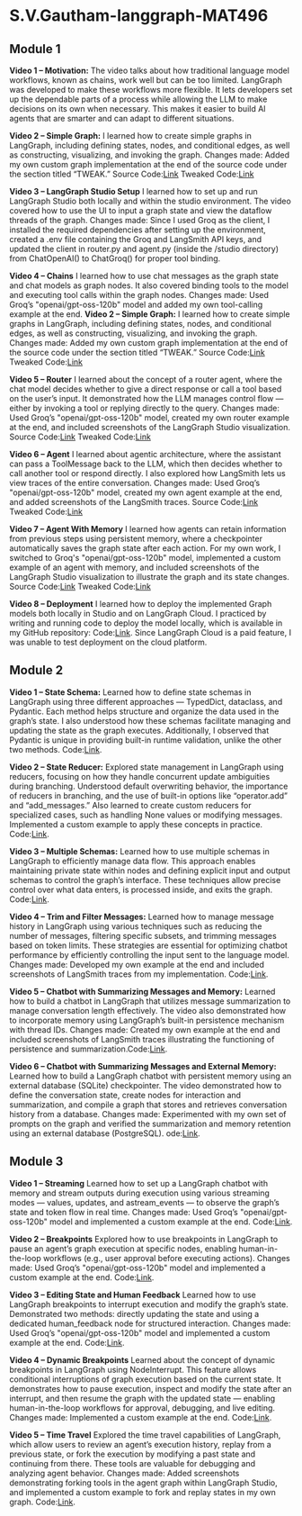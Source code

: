 # S.V.Gautham-langgraph-MAT496

## Module 1
**Video 1 – Motivation:**
The video talks about how traditional language model workflows, known as chains, work well but can be too limited. LangGraph was developed to make these workflows more flexible. It lets developers set up the dependable parts of a process while allowing the LLM to make decisions on its own when necessary. This makes it easier to build AI agents that are smarter and can adapt to different situations.

**Video 2 – Simple Graph:**
I learned how to create simple graphs in LangGraph, including defining states, nodes, and conditional edges, as well as constructing, visualizing, and invoking the graph.
Changes made: Added my own custom graph implementation at the end of the source code under the section titled “TWEAK.”
Source Code:[Link](https://github.com/SVGautham/S.V.Gautham-langgraph-MAT496/blob/main/Module%201/Original%20Source%20Code/simple-graph.ipynb) 
Tweaked Code:[Link](https://github.com/SVGautham/S.V.Gautham-langgraph-MAT496/blob/main/Module%201/simple_graph_final.ipynb)

**Video 3 – LangGraph Studio Setup**
I learned how to set up and run LangGraph Studio both locally and within the studio environment. The video covered how to use the UI to input a graph state and view the dataflow threads of the graph.
Changes made: Since I used Groq as the client, I installed the required dependencies after setting up the environment, created a .env file containing the Groq and LangSmith API keys, and updated the client in router.py and agent.py (inside the /studio directory) from ChatOpenAI() to ChatGroq() for proper tool binding.

**Video 4 – Chains**
I learned how to use chat messages as the graph state and chat models as graph nodes. It also covered binding tools to the model and executing tool calls within the graph nodes.
Changes made: Used Groq’s "openai/gpt-oss-120b" model and added my own tool-calling example at the end.
**Video 2 – Simple Graph:**
I learned how to create simple graphs in LangGraph, including defining states, nodes, and conditional edges, as well as constructing, visualizing, and invoking the graph.
Changes made: Added my own custom graph implementation at the end of the source code under the section titled “TWEAK.”
Source Code:[Link](https://github.com/SVGautham/S.V.Gautham-langgraph-MAT496/blob/main/Module%201/Original%20Source%20Code/chain.ipynb) 
Tweaked Code:[Link](https://github.com/SVGautham/S.V.Gautham-langgraph-MAT496/blob/main/Module%201/chain_final.ipynb)

**Video 5 – Router**
I learned about the concept of a router agent, where the chat model decides whether to give a direct response or call a tool based on the user’s input. It demonstrated how the LLM manages control flow — either by invoking a tool or replying directly to the query.
Changes made: Used Groq’s "openai/gpt-oss-120b" model, created my own router example at the end, and included screenshots of the LangGraph Studio visualization.
Source Code:[Link](https://github.com/SVGautham/S.V.Gautham-langgraph-MAT496/blob/main/Module%201/Original%20Source%20Code/router.ipynb) 
Tweaked Code:[Link](https://github.com/SVGautham/S.V.Gautham-langgraph-MAT496/blob/main/Module%201/router_final.ipynb)

**Video 6 – Agent**
I learned about agentic architecture, where the assistant can pass a ToolMessage back to the LLM, which then decides whether to call another tool or respond directly. I also explored how LangSmith lets us view traces of the entire conversation.
Changes made: Used Groq’s "openai/gpt-oss-120b" model, created my own agent example at the end, and added screenshots of the LangSmith traces.
Source Code:[Link](https://github.com/SVGautham/S.V.Gautham-langgraph-MAT496/blob/main/Module%201/Original%20Source%20Code/agent.ipynb) 
Tweaked Code:[Link](https://github.com/SVGautham/S.V.Gautham-langgraph-MAT496/blob/main/Module%201/agent_final.ipynb)

**Video 7 – Agent With Memory**
I learned how agents can retain information from previous steps using persistent memory, where a checkpointer automatically saves the graph state after each action. For my own work, I switched to Groq's "openai/gpt-oss-120b" model, implemented a custom example of an agent with memory, and included screenshots of the LangGraph Studio visualization to illustrate the graph and its state changes.
Source Code:[Link](https://github.com/SVGautham/S.V.Gautham-langgraph-MAT496/blob/main/Module%201/Original%20Source%20Code/agent-memory.ipynb) 
Tweaked Code:[Link](https://github.com/SVGautham/S.V.Gautham-langgraph-MAT496/blob/main/Module%201/agent_memory_final.ipynb)

**Video 8 – Deployment**
I learned how to deploy the implemented Graph models both locally in Studio and on LangGraph Cloud. I practiced by writing and running code to deploy the model locally, which is available in my GitHub repository: Code:[Link](https://github.com/SVGautham/S.V.Gautham-langgraph-MAT496/blob/main/Module%201/deployment.ipynb). Since LangGraph Cloud is a paid feature, I was unable to test deployment on the cloud platform.

## Module 2
**Video 1 – State Schema:**
Learned how to define state schemas in LangGraph using three different approaches — TypedDict, dataclass, and Pydantic. Each method helps structure and organize the data used in the graph’s state. I also understood how these schemas facilitate managing and updating the state as the graph executes. Additionally, I observed that Pydantic is unique in providing built-in runtime validation, unlike the other two methods. Code:[Link](https://github.com/SVGautham/S.V.Gautham-langgraph-MAT496/blob/main/Module%202/state_schema.ipynb).

**Video 2 – State Reducer:**
Explored state management in LangGraph using reducers, focusing on how they handle concurrent update ambiguities during branching. Understood default overwriting behavior, the importance of reducers in branching, and the use of built-in options like “operator.add” and “add_messages.” Also learned to create custom reducers for specialized cases, such as handling None values or modifying messages. Implemented a custom example to apply these concepts in practice. Code:[Link](https://github.com/SVGautham/S.V.Gautham-langgraph-MAT496/blob/main/Module%202/state_reducers.ipynb).

**Video 3 – Multiple Schemas:**
Learned how to use multiple schemas in LangGraph to efficiently manage data flow. This approach enables maintaining private state within nodes and defining explicit input and output schemas to control the graph’s interface. These techniques allow precise control over what data enters, is processed inside, and exits the graph.
 Code:[Link](https://github.com/SVGautham/S.V.Gautham-langgraph-MAT496/blob/main/Module%202/multiple_schemas.ipynb).

**Video 4 – Trim and Filter Messages:**
Learned how to manage message history in LangGraph using various techniques such as reducing the number of messages, filtering specific subsets, and trimming messages based on token limits. These strategies are essential for optimizing chatbot performance by efficiently controlling the input sent to the language model.
Changes made: Developed my own example at the end and included screenshots of LangSmith traces from my implementation.  Code:[Link](https://github.com/SVGautham/S.V.Gautham-langgraph-MAT496/blob/main/Module%202/trim_filter_messages.ipynb).

**Video 5 – Chatbot with Summarizing Messages and Memory:**
Learned how to build a chatbot in LangGraph that utilizes message summarization to manage conversation length effectively. The video also demonstrated how to incorporate memory using LangGraph’s built-in persistence mechanism with thread IDs.
Changes made: Created my own example at the end and included screenshots of LangSmith traces illustrating the functioning of persistence and summarization.Code:[Link](https://github.com/SVGautham/S.V.Gautham-langgraph-MAT496/blob/main/Module%202/chatbot_summarization.ipynb).

**Video 6 – Chatbot with Summarizing Messages and External Memory:**
Learned how to build a LangGraph chatbot with persistent memory using an external database (SQLite) checkpointer. The video demonstrated how to define the conversation state, create nodes for interaction and summarization, and compile a graph that stores and retrieves conversation history from a database.
Changes made: Experimented with my own set of prompts on the graph and verified the summarization and memory retention using an external database (PostgreSQL).
ode:[Link](https://github.com/SVGautham/S.V.Gautham-langgraph-MAT496/blob/main/Module%202/chatbot_external_memory.ipynb).

## Module 3
**Video 1 – Streaming**
Learned how to set up a LangGraph chatbot with memory and stream outputs during execution using various streaming modes — values, updates, and astream_events — to observe the graph’s state and token flow in real time.
Changes made: Used Groq’s "openai/gpt-oss-120b" model and implemented a custom example at the end. Code:[Link](https://github.com/SVGautham/S.V.Gautham-langgraph-MAT496/blob/main/Module%203/streaming-interruption.ipynb).

**Video 2 – Breakpoints**
Explored how to use breakpoints in LangGraph to pause an agent’s graph execution at specific nodes, enabling human-in-the-loop workflows (e.g., user approval before executing actions).
Changes made: Used Groq’s "openai/gpt-oss-120b" model and implemented a custom example at the end. Code:[Link](https://github.com/SVGautham/S.V.Gautham-langgraph-MAT496/tree/main/Module%203).

**Video 3 – Editing State and Human Feedback**
Learned how to use LangGraph breakpoints to interrupt execution and modify the graph’s state. Demonstrated two methods: directly updating the state and using a dedicated human_feedback node for structured interaction.
Changes made: Used Groq’s "openai/gpt-oss-120b" model and implemented a custom example at the end. Code:[Link](https://github.com/SVGautham/S.V.Gautham-langgraph-MAT496/blob/main/Module%203/edit-state-human-feedback.ipynb).

**Video 4 – Dynamic Breakpoints**
Learned about the concept of dynamic breakpoints in LangGraph using NodeInterrupt. This feature allows conditional interruptions of graph execution based on the current state. It demonstrates how to pause execution, inspect and modify the state after an interrupt, and then resume the graph with the updated state — enabling human-in-the-loop workflows for approval, debugging, and live editing. Changes made: Implemented a custom example at the end. Code:[Link](https://github.com/SVGautham/S.V.Gautham-langgraph-MAT496/blob/main/Module%203/dynamic-breakpoints.ipynb).

**Video 5 – Time Travel**
Explored the time travel capabilities of LangGraph, which allow users to review an agent’s execution history, replay from a previous state, or fork the execution by modifying a past state and continuing from there. These tools are valuable for debugging and analyzing agent behavior.
Changes made: Added screenshots demonstrating forking tools in the agent graph within LangGraph Studio, and implemented a custom example to fork and replay states in my own graph. Code:[Link](https://github.com/SVGautham/S.V.Gautham-langgraph-MAT496/blob/main/Module%203/time-travel.ipynb).
